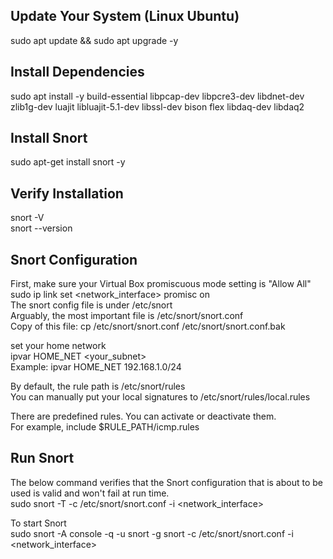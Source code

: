 ## Update Your System (Linux Ubuntu)
sudo apt update && sudo apt upgrade -y

## Install Dependencies
sudo apt install -y build-essential libpcap-dev libpcre3-dev libdnet-dev zlib1g-dev luajit libluajit-5.1-dev libssl-dev bison flex libdaq-dev libdaq2

## Install Snort
sudo apt-get install snort -y

## Verify Installation
snort -V \
snort --version

## Snort Configuration
First, make sure your Virtual Box promiscuous mode setting is "Allow All" \
sudo ip link set <network_interface> promisc on \
The snort config file is under /etc/snort \
Arguably, the most important file is /etc/snort/snort.conf \
Copy of this file: cp /etc/snort/snort.conf /etc/snort/snort.conf.bak 

set your home network \
ipvar HOME_NET \<your_subnet\> \
Example: ipvar HOME_NET 192.168.1.0/24

By default, the rule path is /etc/snort/rules \
You can manually put your local signatures to /etc/snort/rules/local.rules 

There are predefined rules. You can activate or deactivate them. \
For example, include $RULE_PATH/icmp.rules

## Run Snort
The below command verifies that the Snort configuration that is about to be used is valid and won't fail at run time. \
sudo snort -T -c /etc/snort/snort.conf -i <network_interface>

To start Snort \
sudo snort -A console -q -u snort -g snort -c /etc/snort/snort.conf -i <network_interface>






